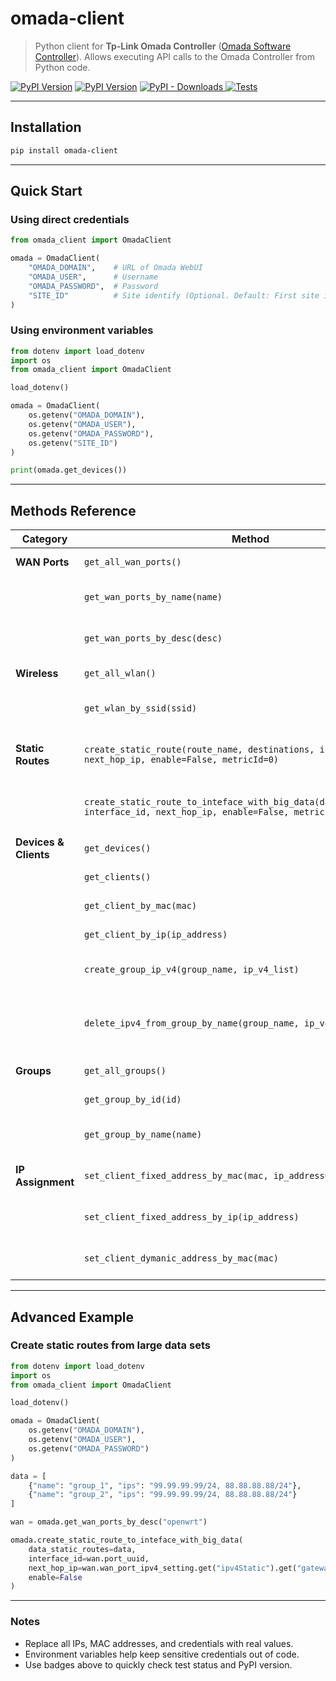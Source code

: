# omada-client

> Python client for **Tp-Link Omada Controller** ([Omada Software Controller](https://www.tp-link.com/business-networking/omada-sdn-controller/omada-software-controller/)).
Allows executing API calls to the Omada Controller from Python code.

[![PyPI Version](https://img.shields.io/pypi/v/omada-client?logo=pypi&label=Release)](https://pypi.org/project/omada-client)
[![PyPI Version](https://img.shields.io/pypi/pyversions/omada-client?logo=python&label=Python)](https://pypi.org/project/omada-client)
[![PyPI - Downloads](https://img.shields.io/pypi/dm/omada-client?logo=pypi&label=PyPI%20-%20Downloads)
](https://pypi.org/project/omada-client)
[![Tests](https://github.com/ErilovNikita/omada-client/actions/workflows/tests.yml/badge.svg)](https://github.com/ErilovNikita/omada-client/actions/workflows/tests.yml)

---

## Installation
```sh
pip install omada-client
```

---

## Quick Start

### Using direct credentials

```python
from omada_client import OmadaClient

omada = OmadaClient(
    "OMADA_DOMAIN",    # URL of Omada WebUI
    "OMADA_USER",      # Username
    "OMADA_PASSWORD",  # Password
    "SITE_ID"          # Site identify (Optional. Default: First site in list)
)
```

### Using environment variables

```python
from dotenv import load_dotenv
import os
from omada_client import OmadaClient

load_dotenv()

omada = OmadaClient(
    os.getenv("OMADA_DOMAIN"),
    os.getenv("OMADA_USER"),
    os.getenv("OMADA_PASSWORD"),
    os.getenv("SITE_ID")
)

print(omada.get_devices())
```

---

## Methods Reference

| Category | Method | Parameters | Description |
|----------|--------|------------|-------------|
| **WAN Ports** | `get_all_wan_ports()` | None | List all WAN ports |
|  | `get_wan_ports_by_name(name)` | `name: str` | Get WAN port by name |
|  | `get_wan_ports_by_desc(desc)` | `desc: str` | Get WAN port by description |
| **Wireless** | `get_all_wlan()` | None | List all Wi-Fi networks |
|  | `get_wlan_by_ssid(ssid)` | `ssid: str` | Get Wi-Fi network by SSID |
| **Static Routes** | `create_static_route(route_name, destinations, interface_id, next_hop_ip, enable=False, metricId=0)` | `route_name: str`, `destinations: list[str]`, `interface_id: str`, `next_hop_ip: str` | Create a single static route |
|  | `create_static_route_to_inteface_with_big_data(data_static_routes, interface_id, next_hop_ip, enable=False, metricId=0)` | `data_static_routes: list`, `interface_id: str`, `next_hop_ip: str` | Create static routes from large data |
| **Devices & Clients** | `get_devices()` | None | List all devices |
|  | `get_clients()` | None | List all clients |
|  | `get_client_by_mac(mac)` | `mac: str` | Get client by MAC |
|  | `get_client_by_ip(ip_address)` | `ip_address: str` | Get client by IP |
|  | `create_group_ip_v4(group_name, ip_v4_list)` | `group_name: str`, `ip_v4_list: list[GroupMemberIpv4Model]` | Create new group IPv4 addresses |
|  | `delete_ipv4_from_group_by_name(group_name, ip_v4)` | `group_name: str`, `ip_v4: GroupMemberIpv4Model` | Remove IPv4 address from group by name  |
| **Groups** | `get_all_groups()` | | List all groups |
|  | `get_group_by_id(id)` | `id: str` | Get group port by ID |
|  | `get_group_by_name(name)` | `name: str` | Get group port by Name |
| **IP Assignment** | `set_client_fixed_address_by_mac(mac, ip_address=None)` | `mac: str`, `ip_address: str` | Assign fixed IP by MAC |
|  | `set_client_fixed_address_by_ip(ip_address)` | `ip_address: str` | Assign fixed IP by IP |
|  | `set_client_dymanic_address_by_mac(mac)` | `mac: str` | Assign dynamic IP by MAC |

---

## Advanced Example

### Create static routes from large data sets

```python
from dotenv import load_dotenv
import os
from omada_client import OmadaClient

load_dotenv()

omada = OmadaClient(
    os.getenv("OMADA_DOMAIN"),
    os.getenv("OMADA_USER"),
    os.getenv("OMADA_PASSWORD")
)

data = [
    {"name": "group_1", "ips": "99.99.99.99/24, 88.88.88.88/24"},
    {"name": "group_2", "ips": "99.99.99.99/24, 88.88.88.88/24"}
]

wan = omada.get_wan_ports_by_desc("openwrt")

omada.create_static_route_to_inteface_with_big_data(
    data_static_routes=data,
    interface_id=wan.port_uuid,
    next_hop_ip=wan.wan_port_ipv4_setting.get("ipv4Static").get("gateway"),
    enable=False
)
```

---

### Notes

- Replace all IPs, MAC addresses, and credentials with real values.  
- Environment variables help keep sensitive credentials out of code.  
- Use badges above to quickly check test status and PyPI version.
